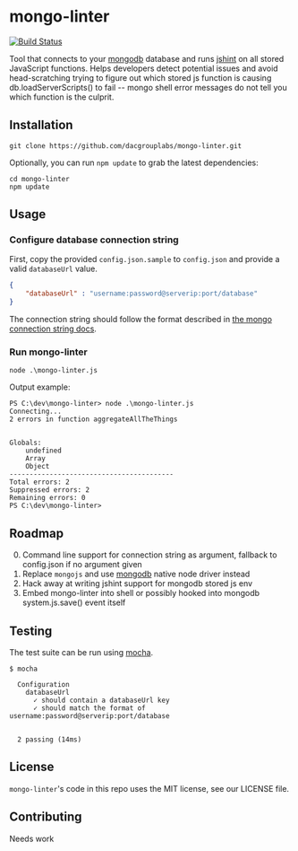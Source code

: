 # mongo-linter

[![Build Status](https://magnum.travis-ci.com/dacgrouplabs/mongo-linter.svg?token=vja1SanqcFPypny4gPcZ&branch=master)](https://magnum.travis-ci.com/dacgrouplabs/mongo-linter)

Tool that connects to your [mongodb](https://www.mongodb.org/) database and runs [jshint](http://www.jshint.com/docs/) on all stored JavaScript functions. Helps developers detect potential issues and avoid head-scratching trying to figure out which stored js function is causing db.loadServerScripts() to fail -- mongo shell error messages do not tell you which function is the culprit.

## Installation

```
git clone https://github.com/dacgrouplabs/mongo-linter.git
```

Optionally, you can run `npm update` to grab the latest dependencies:
```
cd mongo-linter
npm update
```

## Usage


### Configure database connection string
First, copy the provided `config.json.sample` to `config.json` and provide a valid `databaseUrl` value.

``` json
{
    "databaseUrl" : "username:password@serverip:port/database"
}
```

The connection string should follow the format described in [the mongo connection string docs](http://docs.mongodb.org/manual/reference/connection-string).

### Run mongo-linter

```
node .\mongo-linter.js
```

Output example:

```
PS C:\dev\mongo-linter> node .\mongo-linter.js
Connecting...
2 errors in function aggregateAllTheThings


Globals:
    undefined
    Array
    Object
-----------------------------------------
Total errors: 2
Suppressed errors: 2
Remaining errors: 0
PS C:\dev\mongo-linter>
```


## Roadmap

0. Command line support for connection string as argument, fallback to config.json if no argument given
1. Replace `mongojs` and use [mongodb](https://github.com/mongodb/node-mongodb-native/) native node driver instead
2. Hack away at writing jshint support for mongodb stored js env
3. Embed mongo-linter into shell or possibly hooked into mongodb system.js.save() event itself

## Testing

The test suite can be run using [mocha](https://github.com/mochajs/mocha).

```
$ mocha

  Configuration
    databaseUrl
      ✓ should contain a databaseUrl key 
      ✓ should match the format of username:password@serverip:port/database 


  2 passing (14ms)
```

## License

`mongo-linter`'s code in this repo uses the MIT license, see our LICENSE file.

## Contributing

Needs work